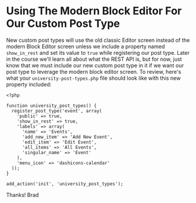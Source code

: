 # Using The Modern Block Editor For Our Custom Post Type 
New custom post types will use the old classic Editor screen instead of the modern Block Editor screen unless we include a property named `show_in_rest` and set its value to `true` while registering our post type. Later in the course we'll learn all about what the REST API is, but for now, just know that we must include our new custom post type in it if we want our post type to leverage the modern block editor screen. To review, here's what your `university-post-types.php` file should look like with this new property included:
```
<?php
 
function university_post_types() {
  register_post_type('event', array(
    'public' => true,
    'show_in_rest' => true,
    'labels' => array(
      'name' => 'Events',
      'add_new_item' => 'Add New Event',
      'edit_item' => 'Edit Event',
      'all_items' => 'All Events',
      'singular_name' => 'Event'
    ),
    'menu_icon' => 'dashicons-calendar'
  ));
}
 
add_action('init', 'university_post_types');
```
Thanks!
Brad
